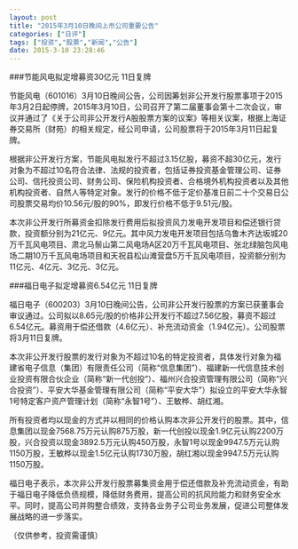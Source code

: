 ```yaml
---
layout: post
title: "2015年3月10日晚间上市公司重要公告"
categories: ["日评"]
tags: ["投资","股票","新闻","公告"]
date: 2015-3-10 23:28:46
---
```

###节能风电拟定增募资30亿元 11日复牌

节能风电（601016）3月10日晚间公告，公司因筹划非公开发行股票事项于2015年3月2日起停牌，2015年3月10日，公司召开了第二届董事会第十二次会议，审议并通过了《关于公司非公开发行A股股票方案的议案》等相关议案，根据上海证券交易所（财苑）的相关规定，经公司申请，公司股票将于2015年3月11日起复牌。

根据非公开发行方案，节能风电拟发行不超过3.15亿股，募资不超30亿元，发行对象为不超过10名符合法律、法规的投资者，包括证券投资基金管理公司、证券公司、信托投资公司、财务公司、保险机构投资者、合格境外机构投资者以及其他机构投资者、自然人等特定对象。发行的价格不低于定价基准日前二十个交易日公司股票交易均价10.56元/股的90%，即发行价格不低于9.51元/股。

本次非公开发行所募资金扣除发行费用后拟投资风力发电开发项目和偿还银行贷款，投资额分别为21亿元、9亿元。其中风力发电开发项目包括乌鲁木齐达坂城20万千瓦风电项目、肃北马鬃山第二风电场A区20万千瓦风电项目、张北绿脑包风电场二期10万千瓦风电场项目和天祝县松山滩营盘5万千瓦风电项目，投资额分别为11亿元、4亿元、3亿元、3亿元。

###福日电子拟定增募资6.54亿元 11日复牌

福日电子（600203）3月10日晚间公告，公司非公开发行股票的方案已获董事会审议通过。公司拟以8.65元/股的价格非公开发行不超过7.56亿股，募资不超过6.54亿元。募资用于偿还借款（4.6亿元）、补充流动资金（1.94亿元）。公司股票将3月11日复牌。

本次非公开发行股票的发行对象为不超过10名的特定投资者，具体发行对象为福建省电子信息（集团）有限责任公司（简称“信息集团”）、福建新一代信息技术创业投资有限合伙企业（简称“新一代创投”）、福州兴合投资管理有限公司（简称“兴合投资”）、平安大华基金管理有限公司（简称“平安大华”）拟设立的平安大华永智1号特定客户资产管理计划（简称“永智1号”）、王敏桦、胡红湘。

所有投资者均以现金的方式并以相同的价格认购本次非公开发行的股票。其中，信息集团以现金7568.75万元认购875万股，新一代创投以现金1.9亿元认购2200万股，兴合投资以现金3892.5万元认购450万股，永智1号以现金9947.5万元认购1150万股，王敏桦以现金1.5亿元认购1730万股，胡红湘以现金9947.5万元认购1150万股。

福日电子表示，本次非公开发行股票募集资金用于偿还借款及补充流动资金，有助于福日电子降低负债规模，降低财务费用，提高公司的抗风险能力和财务安全水平。同时，提高公司并购整合绩效，支持各业务子公司业务发展，促进公司整体发展战略的进一步落实。

（仅供参考，投资需谨慎）

